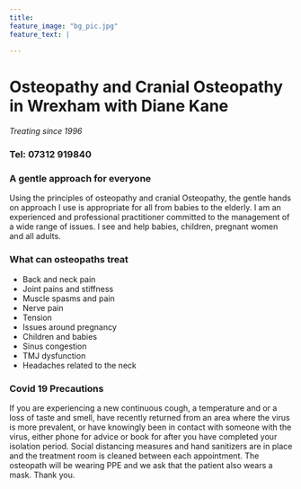 ```yaml
---
title: 
feature_image: "bg_pic.jpg"
feature_text: |
   
---
```

# Osteopathy and Cranial Osteopathy in Wrexham with Diane Kane  
*Treating since 1996* 

### Tel: 07312 919840  

### A gentle approach for everyone
Using the principles of osteopathy and cranial Osteopathy, the gentle hands on approach I use is appropriate for all from babies to the elderly. I am an experienced and professional practitioner committed to the management of a wide range of issues. I see and help babies, children, pregnant women and all adults. 

### What can osteopaths treat 
- Back and neck pain
- Joint pains and stiffness
- Muscle spasms and pain
- Nerve pain
- Tension
- Issues around pregnancy
- Children and babies
- Sinus congestion
- TMJ dysfunction
- Headaches related to the neck

### Covid 19 Precautions
If you are experiencing a new continuous cough, a temperature and or a loss of taste and smell, have recently returned from an area where the virus is more prevalent, or have knowingly been in contact with someone with the virus, either phone for advice or book for after you have completed your isolation period. Social distancing measures and hand sanitizers are in place and the treatment room is cleaned between each appointment. The osteopath will be wearing PPE and we ask that the patient also wears a mask. Thank you.

